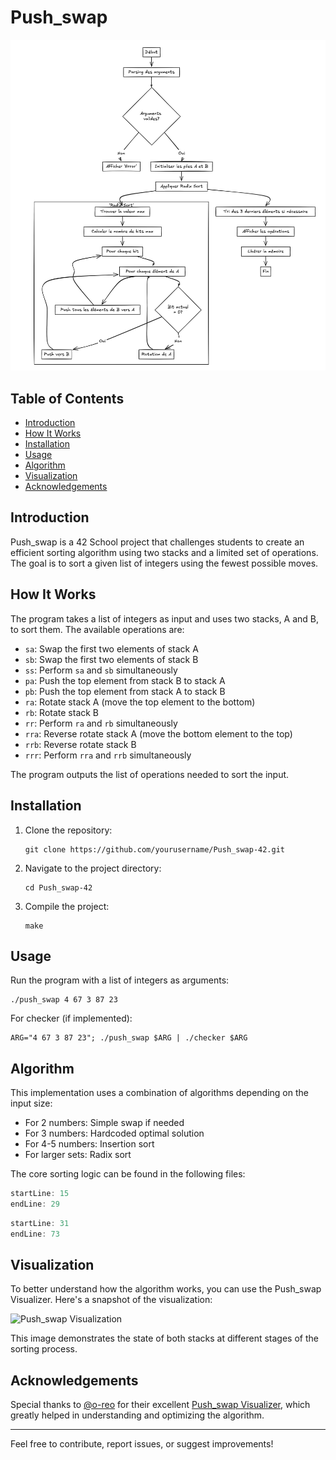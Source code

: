 # Push_swap

![Push_swap Visualization](/Diagram_pushswap.png)

## Table of Contents
- [Introduction](#introduction)
- [How It Works](#how-it-works)
- [Installation](#installation)
- [Usage](#usage)
- [Algorithm](#algorithm)
- [Visualization](#visualization)
- [Acknowledgements](#acknowledgements)

## Introduction

Push_swap is a 42 School project that challenges students to create an efficient sorting algorithm using two stacks and a limited set of operations. The goal is to sort a given list of integers using the fewest possible moves.

## How It Works

The program takes a list of integers as input and uses two stacks, A and B, to sort them. The available operations are:

- `sa`: Swap the first two elements of stack A
- `sb`: Swap the first two elements of stack B
- `ss`: Perform `sa` and `sb` simultaneously
- `pa`: Push the top element from stack B to stack A
- `pb`: Push the top element from stack A to stack B
- `ra`: Rotate stack A (move the top element to the bottom)
- `rb`: Rotate stack B
- `rr`: Perform `ra` and `rb` simultaneously
- `rra`: Reverse rotate stack A (move the bottom element to the top)
- `rrb`: Reverse rotate stack B
- `rrr`: Perform `rra` and `rrb` simultaneously

The program outputs the list of operations needed to sort the input.

## Installation

1. Clone the repository:
   ```
   git clone https://github.com/yourusername/Push_swap-42.git
   ```
2. Navigate to the project directory:
   ```
   cd Push_swap-42
   ```
3. Compile the project:
   ```
   make
   ```

## Usage

Run the program with a list of integers as arguments:

```
./push_swap 4 67 3 87 23
```

For checker (if implemented):

```
ARG="4 67 3 87 23"; ./push_swap $ARG | ./checker $ARG
```

## Algorithm

This implementation uses a combination of algorithms depending on the input size:

- For 2 numbers: Simple swap if needed
- For 3 numbers: Hardcoded optimal solution
- For 4-5 numbers: Insertion sort
- For larger sets: Radix sort

The core sorting logic can be found in the following files:

```c:srcs/sort.c
startLine: 15
endLine: 29
```

```c:srcs/sort2-3-5.c
startLine: 31
endLine: 73
```

## Visualization

To better understand how the algorithm works, you can use the Push_swap Visualizer. Here's a snapshot of the visualization:

![Push_swap Visualization](https://camo.githubusercontent.com/2dd938af11d26d77728c954b4eab035200733dfa6506bc007584274bb2d2e985/68747470733a2f2f692e696d6775722e636f6d2f7a7163735a66592e706e67)

This image demonstrates the state of both stacks at different stages of the sorting process.

## Acknowledgements

Special thanks to [@o-reo](https://github.com/o-reo) for their excellent [Push_swap Visualizer](https://github.com/o-reo/push_swap_visualizer), which greatly helped in understanding and optimizing the algorithm.

---

Feel free to contribute, report issues, or suggest improvements!
